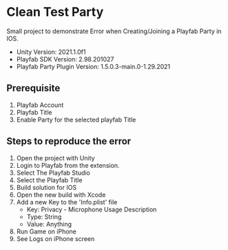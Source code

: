 # Clean Test Party

Small project to demonstrate Error when Creating/Joining a Playfab Party in IOS.

- Unity Version: 2021.1.0f1
- Playfab SDK Version: 2.98.201027
- Playfab Party Plugin Version: 1.5.0.3-main.0-1.29.2021

## Prerequisite

1. Playfab Account
2. Playfab Title
3. Enable Party for the selected playfab Title

## Steps to reproduce the error

1. Open the project with Unity
2. Login to Playfab from the extension.
3. Select The Playfab Studio
4. Select the Playfab Title
5. Build solution for IOS
6. Open the new build with Xcode
7. Add a new Key to the 'Info.plist' file
    - Key: Privacy - Microphone Usage Description
    - Type: String
    - Value: Anything
7. Run Game on iPhone
8. See Logs on iPhone screen
